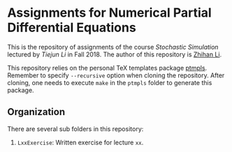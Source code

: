# Assignments for Numerical Partial Differential Equations

This is the repository of assignments of the course *Stochastic Simulation* lectured by *Tiejun Li* in Fall 2018. The author of this repository is [Zhihan Li](mailto:lzh2016p@pku.edu.cn).

This repository relies on the personal TeX templates package [ptmpls](https://github.com/pppppass/ptmpls). Remember to specify `--recursive` option when cloning the repository. After cloning, one needs to execute `make` in the `ptmpls` folder to generate this package.

## Organization

There are several sub folders in this repository:
1. `LxxExercise`: Written exercise for lecture `xx`.
